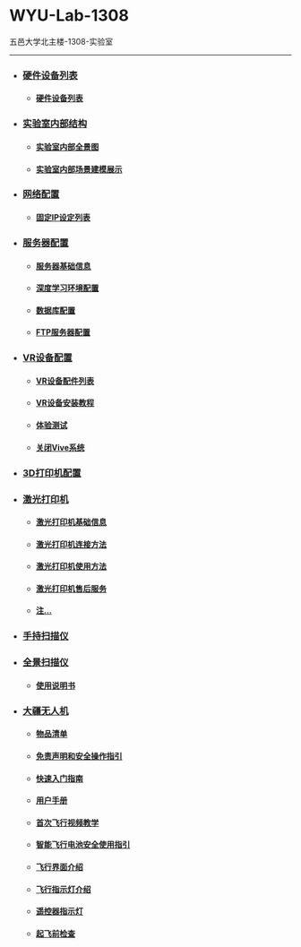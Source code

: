 # WYU-Lab-1308
五邑大学北主楼-1308-实验室
<hr>

* ### [硬件设备列表](https://github.com/JinghuiChan/WYU-Lab-1308/blob/master/Files/%E7%A1%AC%E4%BB%B6%E8%AE%BE%E5%A4%87%E5%88%97%E8%A1%A8.md)    
   * #### [硬件设备列表](https://github.com/JinghuiChan/WYU-Lab-1308/blob/master/Files/%E7%A1%AC%E4%BB%B6%E8%AE%BE%E5%A4%87%E5%88%97%E8%A1%A8.md)
* ### [实验室内部结构]()  
   * #### [实验室内部全景图](https://github.com/JinghuiChan/WYU-Lab-1308/blob/master/Pictures/13081.jpg)   
   * #### [实验室内部场景建模展示]()
* ### [网络配置](https://github.com/JinghuiChan/WYU-Lab-1308/blob/master/Files/%E7%BD%91%E7%BB%9C%E9%85%8D%E7%BD%AE.md)
   * #### [固定IP设定列表](https://github.com/JinghuiChan/WYU-Lab-1308/blob/master/Files/%E7%BD%91%E7%BB%9C%E9%85%8D%E7%BD%AE.md#1)   
* ### [服务器配置]()
   * #### [服务器基础信息]()
   * #### [深度学习环境配置]()
   * #### [数据库配置]()
   * #### [FTP服务器配置]()
* ### [VR设备配置](https://github.com/JinghuiChan/WYU-Lab-1308/blob/master/Files/VR%E8%AE%BE%E5%A4%87%E9%85%8D%E7%BD%AE.md)
   * #### [VR设备配件列表](https://github.com/JinghuiChan/WYU-Lab-1308/blob/master/Files/VR%E8%AE%BE%E5%A4%87%E9%85%8D%E7%BD%AE.md#1)
   * #### [VR设备安装教程](https://github.com/JinghuiChan/WYU-Lab-1308/blob/master/Files/VR%E8%AE%BE%E5%A4%87%E9%85%8D%E7%BD%AE.md#2)
   * #### [体验测试](https://github.com/JinghuiChan/WYU-Lab-1308/blob/master/Files/VR%E8%AE%BE%E5%A4%87%E9%85%8D%E7%BD%AE.md#3)
   * #### [关闭Vive系统](https://github.com/JinghuiChan/WYU-Lab-1308/blob/master/Files/VR%E8%AE%BE%E5%A4%87%E9%85%8D%E7%BD%AE.md#4) 
* ### [3D打印机配置]()
* ### [激光打印机](https://github.com/JinghuiChan/WYU-Lab-1308/blob/master/Files/%E6%BF%80%E5%85%89%E6%89%93%E5%8D%B0%E6%9C%BA%E9%85%8D%E7%BD%AE.md) 
   * #### [激光打印机基础信息](https://github.com/JinghuiChan/WYU-Lab-1308/blob/master/Files/%E6%BF%80%E5%85%89%E6%89%93%E5%8D%B0%E6%9C%BA%E9%85%8D%E7%BD%AE.md#1) 
   * #### [激光打印机连接方法](https://github.com/JinghuiChan/WYU-Lab-1308/blob/master/Files/%E6%BF%80%E5%85%89%E6%89%93%E5%8D%B0%E6%9C%BA%E9%85%8D%E7%BD%AE.md#2) 
   * #### [激光打印机使用方法](https://github.com/JinghuiChan/WYU-Lab-1308/blob/master/Files/%E6%BF%80%E5%85%89%E6%89%93%E5%8D%B0%E6%9C%BA%E9%85%8D%E7%BD%AE.md#3)
   * #### [激光打印机售后服务](https://github.com/JinghuiChan/WYU-Lab-1308/blob/master/Files/%E6%BF%80%E5%85%89%E6%89%93%E5%8D%B0%E6%9C%BA%E9%85%8D%E7%BD%AE.md#4)  
   * #### [  注...](https://github.com/JinghuiChan/WYU-Lab-1308/blob/master/Files/%E6%BF%80%E5%85%89%E6%89%93%E5%8D%B0%E6%9C%BA%E9%85%8D%E7%BD%AE.md#5)
* ### [手持扫描仪]()
* ### [全景扫描仪]()
   * #### [使用说明书](https://github.com/JinghuiChan/WYU-Lab-1308/blob/master/Files/130HDR%E8%AF%B4%E6%98%8E%E4%B9%A6%EF%BC%88%E4%B8%AD%E6%96%87%EF%BC%89.pdf)
* ### [大疆无人机]()
   * #### [物品清单](https://github.com/JinghuiChan/WYU-Lab-1308/blob/master/Files/Matric_600_Pro_%E7%89%A9%E5%93%81%E6%B8%85%E5%8D%95.pdf)
   * #### [免责声明和安全操作指引](https://github.com/JinghuiChan/WYU-Lab-1308/blob/master/Files/Matrice_600_Pro_Disclaimer_and_Safety_Guidelines_v1.6_CHS.pdf)
   * #### [快速入门指南](https://github.com/JinghuiChan/WYU-Lab-1308/blob/master/Files/Matrice_600_Pro_Quick_Start_Guide_v1.0_CHS_.pdf)
   * #### [用户手册](https://github.com/JinghuiChan/WYU-Lab-1308/blob/master/Files/Matrice600ProUserManualv1CHS.pdf)
   * #### [首次飞行视频教学]()
   * #### [智能飞行电池安全使用指引](https://github.com/JinghuiChan/WYU-Lab-1308/blob/master/Files/Matrice%2B600%2BSeries%2BIntelligent%2BFlight%2BBattery%2BSafety%2BGuidelines%2Bv1.0.pdf)
   * #### [飞行界面介绍](https://content.djiservice.org/academy/faq/?id=728&language=cn)
   * #### [飞行指示灯介绍](https://content.djiservice.org/academy/faq/?id=723&language=cn)
   * #### [遥控器指示灯](https://content.djiservice.org/academy/faq/?id=724&language=cn)
   * #### [起飞前检查](https://content.djiservice.org/academy/faq/?id=729&language=cn)
   



